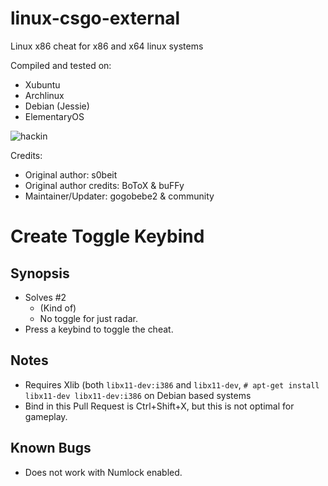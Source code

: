 linux-csgo-external
===================

Linux x86 cheat for x86 and x64 linux systems

Compiled and tested on:
- Xubuntu
- Archlinux
- Debian (Jessie)
- ElementaryOS

![hackin](http://i.imgur.com/fiKLjnQ.jpg)

Credits:
- Original author: s0beit
- Original author credits: BoToX & buFFy
- Maintainer/Updater: gogobebe2 & community

# Create Toggle Keybind

## Synopsis
* Solves #2 
    - (Kind of)
    - No toggle for just radar.
* Press a keybind to toggle the cheat.

## Notes
* Requires Xlib (both `libx11-dev:i386` and `libx11-dev`, `# apt-get install libx11-dev libx11-dev:i386` on Debian based systems
* Bind in this Pull Request is Ctrl+Shift+X, but this is not optimal for gameplay.

## Known Bugs
* Does not work with Numlock enabled.
